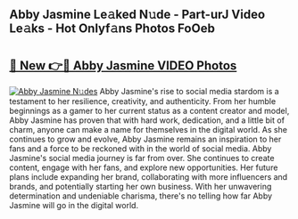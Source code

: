 ## Abby Jasmine Le𝚊ked N𝚞de - Part-urJ Video Le𝚊ks - Hot Onlyf𝚊ns Photos FoOeb

# <h2><a href="http://ac54499.deff.icu/?id=Abby+Jasmine">🔗 New 👉🔴 Abby Jasmine VIDEO Photos</a></h2>

[![Abby Jasmine N𝚞des](https://i.imgur.com/rIISA9y.gif)](http://ac54499.deff.icu/?id=Abby+Jasmine)
Abby Jasmine's rise to social media stardom is a testament to her resilience, creativity, and authenticity. From her humble beginnings as a gamer to her current status as a content creator and model, Abby Jasmine has proven that with hard work, dedication, and a little bit of charm, anyone can make a name for themselves in the digital world. As she continues to grow and evolve, Abby Jasmine remains an inspiration to her fans and a force to be reckoned with in the world of social media. Abby Jasmine's social media journey is far from over. She continues to create content, engage with her fans, and explore new opportunities. Her future plans include expanding her brand, collaborating with more influencers and brands, and potentially starting her own business. With her unwavering determination and undeniable charisma, there's no telling how far Abby Jasmine will go in the digital world.
